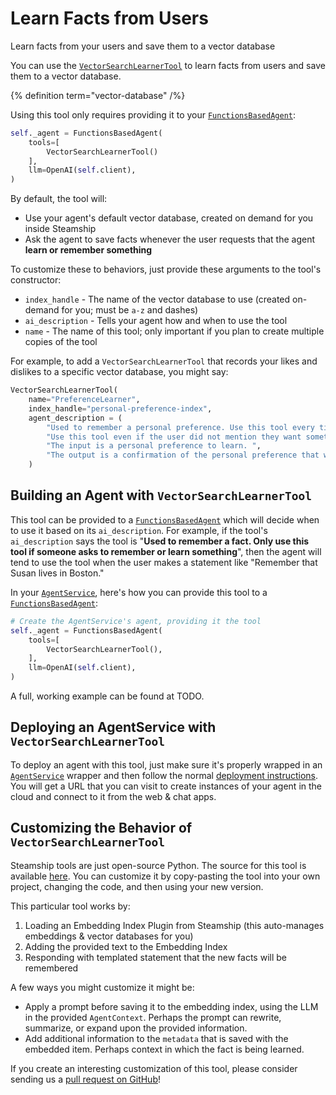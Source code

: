 # Learn Facts from Users

Learn facts from your users and save them to a vector database

You can use the [`VectorSearchLearnerTool`](https://github.com/steamship-core/python-client/blob/main/src/steamship/agents/tools/question_answering/vector_search_learner_tool.py) to learn facts from users and save them to a vector database.

{% definition term="vector-database" /%}

Using this tool only requires providing it to your [`FunctionsBasedAgent`](https://github.com/steamship-core/python-client/blob/main/src/steamship/agents/functional/functions_based.py):

```python
self._agent = FunctionsBasedAgent(
    tools=[
        VectorSearchLearnerTool()
    ],
    llm=OpenAI(self.client),
)
```

By default, the tool will:

- Use your agent's default vector database, created on demand for you inside Steamship
- Ask the agent to save facts whenever the user requests that the agent **learn or remember something**

To customize these to behaviors, just provide these arguments to the tool's constructor:

- `index_handle` - The name of the vector database to use (created on-demand for you; must be `a-z` and dashes)
- `ai_description` - Tells your agent how and when to use the tool
- `name` - The name of this tool; only important if you plan to create multiple copies of the tool

For example, to add a `VectorSearchLearnerTool` that records your likes and dislikes to a specific vector database, you might say:

```python
VectorSearchLearnerTool(
    name="PreferenceLearner",
    index_handle="personal-preference-index",
    agent_description = (
        "Used to remember a personal preference. Use this tool every time the user expresses a like, dislike, or preference. ",
        "Use this tool even if the user did not mention they want something remembered. ",
        "The input is a personal preference to learn. ",
        "The output is a confirmation of the personal preference that will be remembered.",
    )
```

## Building an Agent with `VectorSearchLearnerTool`

This tool can be provided to a [`FunctionsBasedAgent`](https://github.com/steamship-core/python-client/blob/main/src/steamship/agents/functional/functions_based.py) which will decide when to use it based on its `ai_description`.
For example, if the tool's `ai_description` says the tool is "**Used to remember a fact. Only use this tool if someone asks to remember or learn something**", then the agent will tend to use the tool when the user makes a statement like "Remember that Susan lives in Boston."

In your [`AgentService`](/agent-guidebook/core-concepts/api-py), here's how you can provide this tool to a [`FunctionsBasedAgent`](https://github.com/steamship-core/python-client/blob/main/src/steamship/agents/functional/functions_based.py):

```python
# Create the AgentService's agent, providing it the tool
self._agent = FunctionsBasedAgent(
    tools=[
        VectorSearchLearnerTool(),
    ],
    llm=OpenAI(self.client),
)
```

A full, working example can be found at TODO.

## Deploying an AgentService with `VectorSearchLearnerTool`

To deploy an agent with this tool, just make sure it's properly wrapped in an [`AgentService`](/agent-guidebook/core-concepts/api-py) wrapper and then follow the normal [deployment instructions](/agent-guidebook/getting-started/deploy-your-agent).
You will get a URL that you can visit to create instances of your agent in the cloud and connect to it from the web & chat apps.

## Customizing the Behavior of `VectorSearchLearnerTool`

Steamship tools are just open-source Python.
The source for this tool is available [here](https://github.com/steamship-core/python-client/blob/main/src/steamship/agents/tools/question_answering/vector_search_learner_tool.py).
You can customize it by copy-pasting the tool into your own project, changing the code, and then using your new version.

This particular tool works by:

1. Loading an Embedding Index Plugin from Steamship (this auto-manages embeddings & vector databases for you)
2. Adding the provided text to the Embedding Index
3. Responding with templated statement that the new facts will be remembered

A few ways you might customize it might be:

- Apply a prompt before saving it to the embedding index, using the LLM in the provided `AgentContext`. Perhaps the prompt can rewrite, summarize, or expand upon the provided information.
- Add additional information to the `metadata` that is saved with the embedded item. Perhaps context in which the fact is being learned.

If you create an interesting customization of this tool, please consider sending us a [pull request on GitHub](https://github.com/steamship-core/python-client)!
